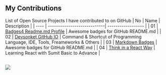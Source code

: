 ## My Contributions
List of Open Source Projects I have contributed to on GitHub
| No   | Name                        | Description        |
| ---- | ----------------------------| ------------------ |
| 01   | [Badges4 Readme.md Profile](https://github.com/mrhrifat/Badges4-README.md-Profile) | Awesome badges for GitHub README.md |
| 02   | [Devsonket GitHub IO](https://github.com/mrhrifat/devsonket.github.io) | Command & Shortcut of Programming Language, IDE, Tools, Freameworks & Others |
| 03   | [Markdown Badges](https://github.com/mrhrifat/markdown-badges) | Awesome badges for GitHub README.md |
| 04   | [Think in a React Way](https://github.com/mrhrifat/think-in-a-react-way) | Learning React with Sumit Basic to Advance |

##
![](https://img.shields.io/badge/Go_To_Profile-005571?style=for-the-badge&logo=GitHub&logoColor=white)